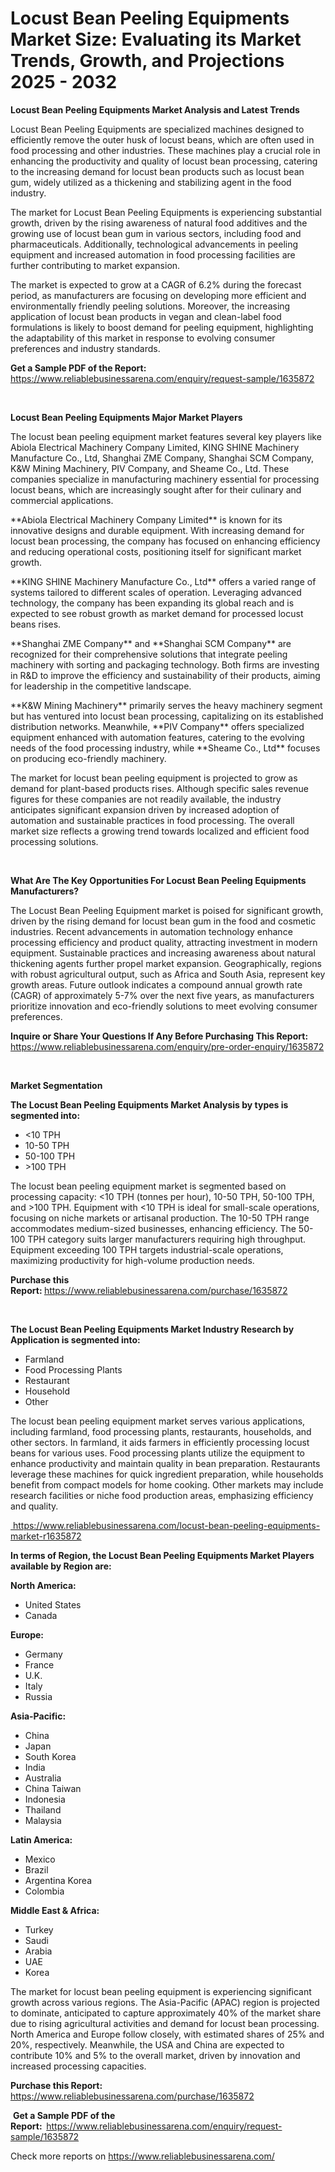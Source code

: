 <p><h1>Locust Bean Peeling Equipments Market Size: Evaluating its Market Trends, Growth, and Projections 2025 - 2032</h1></p><p><strong>Locust Bean Peeling Equipments Market Analysis and Latest Trends</strong></p>
<p><p>Locust Bean Peeling Equipments are specialized machines designed to efficiently remove the outer husk of locust beans, which are often used in food processing and other industries. These machines play a crucial role in enhancing the productivity and quality of locust bean processing, catering to the increasing demand for locust bean products such as locust bean gum, widely utilized as a thickening and stabilizing agent in the food industry.</p><p>The market for Locust Bean Peeling Equipments is experiencing substantial growth, driven by the rising awareness of natural food additives and the growing use of locust bean gum in various sectors, including food and pharmaceuticals. Additionally, technological advancements in peeling equipment and increased automation in food processing facilities are further contributing to market expansion. </p><p>The market is expected to grow at a CAGR of 6.2% during the forecast period, as manufacturers are focusing on developing more efficient and environmentally friendly peeling solutions. Moreover, the increasing application of locust bean products in vegan and clean-label food formulations is likely to boost demand for peeling equipment, highlighting the adaptability of this market in response to evolving consumer preferences and industry standards.</p></p>
<p><strong>Get a Sample PDF of the Report:&nbsp;</strong> <a href="https://www.reliablebusinessarena.com/enquiry/request-sample/1635872?utm_campaign=3510&utm_medium=2&utm_source=Github&utm_content=ia&utm_term=23032025&utm_id=locust-bean-peeling-equipments">https://www.reliablebusinessarena.com/enquiry/request-sample/1635872</a></p>
<p>&nbsp;</p>
<p><strong>Locust Bean Peeling Equipments Major Market Players</strong></p>
<p><p>The locust bean peeling equipment market features several key players like Abiola Electrical Machinery Company Limited, KING SHINE Machinery Manufacture Co., Ltd, Shanghai ZME Company, Shanghai SCM Company, K&W Mining Machinery, PIV Company, and Sheame Co., Ltd. These companies specialize in manufacturing machinery essential for processing locust beans, which are increasingly sought after for their culinary and commercial applications.</p><p>**Abiola Electrical Machinery Company Limited** is known for its innovative designs and durable equipment. With increasing demand for locust bean processing, the company has focused on enhancing efficiency and reducing operational costs, positioning itself for significant market growth.</p><p>**KING SHINE Machinery Manufacture Co., Ltd** offers a varied range of systems tailored to different scales of operation. Leveraging advanced technology, the company has been expanding its global reach and is expected to see robust growth as market demand for processed locust beans rises.</p><p>**Shanghai ZME Company** and **Shanghai SCM Company** are recognized for their comprehensive solutions that integrate peeling machinery with sorting and packaging technology. Both firms are investing in R&D to improve the efficiency and sustainability of their products, aiming for leadership in the competitive landscape.</p><p>**K&W Mining Machinery** primarily serves the heavy machinery segment but has ventured into locust bean processing, capitalizing on its established distribution networks. Meanwhile, **PIV Company** offers specialized equipment enhanced with automation features, catering to the evolving needs of the food processing industry, while **Sheame Co., Ltd** focuses on producing eco-friendly machinery.</p><p>The market for locust bean peeling equipment is projected to grow as demand for plant-based products rises. Although specific sales revenue figures for these companies are not readily available, the industry anticipates significant expansion driven by increased adoption of automation and sustainable practices in food processing. The overall market size reflects a growing trend towards localized and efficient food processing solutions.</p></p>
<p>&nbsp;</p>
<p><strong>What Are The Key Opportunities For Locust Bean Peeling Equipments Manufacturers?</strong></p>
<p><p>The Locust Bean Peeling Equipment market is poised for significant growth, driven by the rising demand for locust bean gum in the food and cosmetic industries. Recent advancements in automation technology enhance processing efficiency and product quality, attracting investment in modern equipment. Sustainable practices and increasing awareness about natural thickening agents further propel market expansion. Geographically, regions with robust agricultural output, such as Africa and South Asia, represent key growth areas. Future outlook indicates a compound annual growth rate (CAGR) of approximately 5-7% over the next five years, as manufacturers prioritize innovation and eco-friendly solutions to meet evolving consumer preferences.</p></p>
<p><strong>Inquire or Share Your Questions If Any Before Purchasing This Report:</strong> <a href="https://www.reliablebusinessarena.com/enquiry/pre-order-enquiry/1635872?utm_campaign=3510&utm_medium=2&utm_source=Github&utm_content=ia&utm_term=23032025&utm_id=locust-bean-peeling-equipments">https://www.reliablebusinessarena.com/enquiry/pre-order-enquiry/1635872</a></p>
<p>&nbsp;</p>
<p><strong>Market Segmentation</strong></p>
<p><strong>The Locust Bean Peeling Equipments Market Analysis by types is segmented into:</strong></p>
<p><ul><li><10 TPH</li><li>10-50 TPH</li><li>50-100 TPH</li><li>>100 TPH</li></ul></p>
<p><p>The locust bean peeling equipment market is segmented based on processing capacity: <10 TPH (tonnes per hour), 10-50 TPH, 50-100 TPH, and >100 TPH. Equipment with <10 TPH is ideal for small-scale operations, focusing on niche markets or artisanal production. The 10-50 TPH range accommodates medium-sized businesses, enhancing efficiency. The 50-100 TPH category suits larger manufacturers requiring high throughput. Equipment exceeding 100 TPH targets industrial-scale operations, maximizing productivity for high-volume production needs.</p></p>
<p><strong>Purchase this Report:&nbsp;</strong><a href="https://www.reliablebusinessarena.com/purchase/1635872?utm_campaign=3510&utm_medium=2&utm_source=Github&utm_content=ia&utm_term=23032025&utm_id=locust-bean-peeling-equipments">https://www.reliablebusinessarena.com/purchase/1635872</a></p>
<p>&nbsp;</p>
<p><strong>The Locust Bean Peeling Equipments Market Industry Research by Application is segmented into:</strong></p>
<p><ul><li>Farmland</li><li>Food Processing Plants</li><li>Restaurant</li><li>Household</li><li>Other</li></ul></p>
<p><p>The locust bean peeling equipment market serves various applications, including farmland, food processing plants, restaurants, households, and other sectors. In farmland, it aids farmers in efficiently processing locust beans for various uses. Food processing plants utilize the equipment to enhance productivity and maintain quality in bean preparation. Restaurants leverage these machines for quick ingredient preparation, while households benefit from compact models for home cooking. Other markets may include research facilities or niche food production areas, emphasizing efficiency and quality.</p></p>
<p><a href="https://www.reliablebusinessarena.com/locust-bean-peeling-equipments-market-r1635872?utm_campaign=3510&utm_medium=2&utm_source=Github&utm_content=ia&utm_term=23032025&utm_id=locust-bean-peeling-equipments">&nbsp;https://www.reliablebusinessarena.com/locust-bean-peeling-equipments-market-r1635872</a></p>
<p><strong>In terms of Region, the Locust Bean Peeling Equipments Market Players available by Region are:</strong></p>
<p>
    <p> <strong> North America: </strong>
        <ul>
            <li>United States</li>
            <li>Canada</li>
        </ul>
        </p> 
    <p> <strong> Europe: </strong>
        <ul>
            <li>Germany</li>
            <li>France</li>
            <li>U.K.</li>
            <li>Italy</li>
            <li>Russia</li>
        </ul>
        </p> 
    <p> <strong> Asia-Pacific: </strong>
        <ul>
            <li>China</li>
            <li>Japan</li>
            <li>South Korea</li>
            <li>India</li>
            <li>Australia</li>
            <li>China Taiwan</li>
            <li>Indonesia</li>
            <li>Thailand</li>
            <li>Malaysia</li>
        </ul>
        </p> 
    <p> <strong> Latin America: </strong>
        <ul>
            <li>Mexico</li>
            <li>Brazil</li>
            <li>Argentina Korea</li>
            <li>Colombia</li>
        </ul>
        </p> 
    <p> <strong> Middle East & Africa: </strong>
        <ul>
            <li>Turkey</li>
            <li>Saudi</li>
            <li>Arabia</li>
            <li>UAE</li>
            <li>Korea</li>
        </ul>
    </p>
    </p>
<p><p>The market for locust bean peeling equipment is experiencing significant growth across various regions. The Asia-Pacific (APAC) region is projected to dominate, anticipated to capture approximately 40% of the market share due to rising agricultural activities and demand for locust bean processing. North America and Europe follow closely, with estimated shares of 25% and 20%, respectively. Meanwhile, the USA and China are expected to contribute 10% and 5% to the overall market, driven by innovation and increased processing capacities.</p></p>
<p><strong>Purchase this Report: </strong><a href="https://www.reliablebusinessarena.com/purchase/1635872?utm_campaign=3510&utm_medium=2&utm_source=Github&utm_content=ia&utm_term=23032025&utm_id=locust-bean-peeling-equipments">https://www.reliablebusinessarena.com/purchase/1635872</a></p>
<p>&nbsp;<strong>Get a Sample PDF of the Report:&nbsp;&nbsp;</strong><a href="https://www.reliablebusinessarena.com/enquiry/request-sample/1635872?utm_campaign=3510&utm_medium=2&utm_source=Github&utm_content=ia&utm_term=23032025&utm_id=locust-bean-peeling-equipments">https://www.reliablebusinessarena.com/enquiry/request-sample/1635872</a></p>
<p><strong></strong></p>
<p>Check more reports on <a href="https://www.reliablebusinessarena.com/?utm_campaign=3510&utm_medium=2&utm_source=Github&utm_content=ia&utm_term=23032025&utm_id=locust-bean-peeling-equipments">https://www.reliablebusinessarena.com/</a></p>